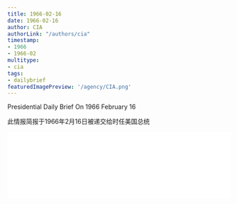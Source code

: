 ```yaml
---
title: 1966-02-16
date: 1966-02-16
author: CIA 
authorLink: "/authors/cia"
timestamp: 
- 1966
- 1966-02
multitype: 
- cia
tags: 
- dailybrief
featuredImagePreview: '/agency/CIA.png'
---
```



Presidential Daily Brief On 1966 February 16

此情报简报于1966年2月16日被递交给时任美国总统

<!--more-->





<div id="over" style="width:100%; overflow:hidden"> <iframe id="sFrame" name="sFrame" frameborder="no" border="0"  allowfullscreen marginwidth="0" scrolling="no" src = " /CIA/1966-02-16.html "  style = " position:absulute; width: 806px; top: 300;" > </iframe> </div>